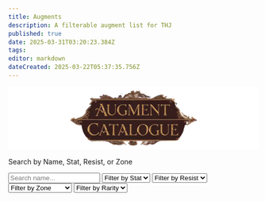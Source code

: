 ```yaml
---
title: Augments
description: A filterable augment list for THJ
published: true
date: 2025-03-31T03:20:23.384Z
tags: 
editor: markdown
dateCreated: 2025-03-22T05:37:35.756Z
---
```


<div class="header">
  <img src="/equipment-guide/augment_banner.webp" alt="Augments Catalog" class="augment-banner" />
  <p>Search by Name, Stat, Resist, or Zone</p>
<div class="filter-row">
  <input type="text" id="search-box" placeholder="Search name..." />

  <select id="stat-filter" class="filter-button">
    <option value="">Filter by Stat</option>
    <option value="strength">Strength</option>
    <option value="stamina">Stamina</option>
    <option value="agility">Agility</option>
    <option value="dexterity">Dexterity</option>
    <option value="intelligence">Intelligence</option>
    <option value="wisdom">Wisdom</option>
    <option value="charisma">Charisma</option>
    <option value="ac">AC</option>
    <option value="hp">HP</option>
    <option value="mana">Mana</option>
    <option value="endurance">Endurance</option>
  </select>

  <select id="resist-filter" class="filter-button">
    <option value="">Filter by Resist</option>
    <option value="magicResist">Magic</option>
    <option value="fireResist">Fire</option>
    <option value="coldResist">Cold</option>
    <option value="diseaseResist">Disease</option>
    <option value="poisonResist">Poison</option>
    <option value="corruptionResist">Corruption</option>
  </select>

  <select id="zone-filter" class="filter-button">
    <option value="">Filter by Zone</option>
    <option value="Bazaar">Bazaar</option>
    <option value="Gunthak">Gunthak</option>
    <option value="Howling Stones">Howling Stones</option>
    <option value="Kaesora">Kaesora</option>
    <option value="Lavastorm">Lavastorm</option>
    <option value="Lower Guk">Lower Guk</option>
    <option value="Nadox">Nadox</option>
    <option value="Plane of Time">Plane of Time</option>
    <option value="Sanctus Seru">Sanctus Seru</option>
    <option value="Skyfire Mountains">Skyfire Mountains</option>
    <option value="SolA">SolA</option>
    <option value="Ssra Temple">Ssra Temple</option>
    <option value="Upper Guk">Upper Guk</option>
    <option value="Veeshan's Peak">Veeshan's Peak</option>
  </select>

  <select id="rarity-filter" class="filter-button">
    <option value="">Filter by Rarity</option>
    <option value="normal">Normal</option>
    <option value="enchanted">Enchanted</option>
    <option value="legendary">Legendary</option>
  </select>
</div>

</div>
<div class="container">
  <div id="augments-container" class="augments-grid"></div>
</div>
